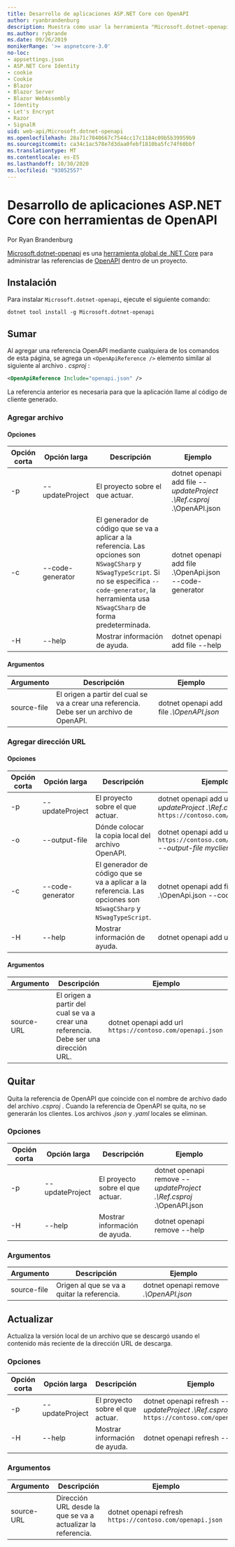 ```yaml
---
title: Desarrollo de aplicaciones ASP.NET Core con OpenAPI
author: ryanbrandenburg
description: Muestra cómo usar la herramienta "Microsoft.dotnet-openapi" para agregar referencias a archivos OpenAPI.
ms.author: rybrande
ms.date: 09/26/2019
monikerRange: '>= aspnetcore-3.0'
no-loc:
- appsettings.json
- ASP.NET Core Identity
- cookie
- Cookie
- Blazor
- Blazor Server
- Blazor WebAssembly
- Identity
- Let's Encrypt
- Razor
- SignalR
uid: web-api/Microsoft.dotnet-openapi
ms.openlocfilehash: 28a71c7040667c7544cc17c1184c09b5b39959b9
ms.sourcegitcommit: ca34c1ac578e7d3daa0febf1810ba5fc74f60bbf
ms.translationtype: MT
ms.contentlocale: es-ES
ms.lasthandoff: 10/30/2020
ms.locfileid: "93052557"
---
```

# <a name="develop-aspnet-core-apps-using-openapi-tools"></a>Desarrollo de aplicaciones ASP.NET Core con herramientas de OpenAPI

Por Ryan Brandenburg

[Microsoft.dotnet-openapi](https://www.nuget.org/packages/Microsoft.dotnet-openapi) es una [herramienta global de .NET Core](/dotnet/core/tools/global-tools) para administrar las referencias de [OpenAPI](https://github.com/OAI/OpenAPI-Specification) dentro de un proyecto.

## <a name="installation"></a>Instalación

Para instalar `Microsoft.dotnet-openapi`, ejecute el siguiente comando:

```dotnetcli
dotnet tool install -g Microsoft.dotnet-openapi
```

## <a name="add"></a>Sumar

Al agregar una referencia OpenAPI mediante cualquiera de los comandos de esta página, se agrega un `<OpenApiReference />` elemento similar al siguiente al archivo *. csproj* :

```xml
<OpenApiReference Include="openapi.json" />
```

La referencia anterior es necesaria para que la aplicación llame al código de cliente generado.

<!-- TODO: Restore after https://github.com/dotnet/AspNetCore/issues/12738
### Add Project

#### Options

| Short option | Long option | Description | Example |
|-------|------|-------|---------|
| -p|--project | The project to operate on. |dotnet openapi add project *--project .\Ref.csproj* ../Ref/ProjRef.csproj |

#### Arguments

|  Argument  | Description | Example |
|-------------|-------------|---------|
| source-file | The source to create a reference from. Must be a project file. |dotnet openapi add project *../Ref/ProjRef.csproj* | -->

### <a name="add-file"></a>Agregar archivo

#### <a name="options"></a>Opciones

| Opción corta| Opción larga| Descripción | Ejemplo |
|-------|------|-------|---------|
| -p|--updateProject | El proyecto sobre el que actuar. |dotnet openapi add file *--updateProject .\Ref.csproj* .\OpenAPI.json |
| -c|--code-generator| El generador de código que se va a aplicar a la referencia. Las opciones son `NSwagCSharp` y `NSwagTypeScript`. Si no se especifica `--code-generator`, la herramienta usa `NSwagCSharp` de forma predeterminada.|dotnet openapi add file .\OpenApi.json --code-generator
| -H|--help|Mostrar información de ayuda.|dotnet openapi add file --help|

#### <a name="arguments"></a>Argumentos

|  Argumento  | Descripción | Ejemplo |
|-------------|-------------|---------|
| source-file | El origen a partir del cual se va a crear una referencia. Debe ser un archivo de OpenAPI. |dotnet openapi add file *.\OpenAPI.json* |

### <a name="add-url"></a>Agregar dirección URL

#### <a name="options"></a>Opciones

| Opción corta| Opción larga| Descripción | Ejemplo |
|-------|------|-------------|---------|
| -p|--updateProject | El proyecto sobre el que actuar. |dotnet openapi add url *--updateProject .\Ref.csproj* `https://contoso.com/openapi.json` |
| -o|--output-file | Dónde colocar la copia local del archivo OpenAPI. |dotnet openapi add url `https://contoso.com/openapi.json` *--output-file myclient.json* |
| -c|--code-generator| El generador de código que se va a aplicar a la referencia. Las opciones son `NSwagCSharp` y `NSwagTypeScript`. |dotnet openapi add file .\OpenApi.json --code-generator
| -H|--help|Mostrar información de ayuda.|dotnet openapi add url --help|

#### <a name="arguments"></a>Argumentos

|  Argumento  | Descripción | Ejemplo |
|-------------|-------------|---------|
| source-URL | El origen a partir del cual se va a crear una referencia. Debe ser una dirección URL. |dotnet openapi add url `https://contoso.com/openapi.json` |

## <a name="remove"></a>Quitar

Quita la referencia de OpenAPI que coincide con el nombre de archivo dado del archivo *.csproj* . Cuando la referencia de OpenAPI se quita, no se generarán los clientes. Los archivos *.json* y *.yaml* locales se eliminan.

### <a name="options"></a>Opciones

| Opción corta| Opción larga| Descripción| Ejemplo |
|-------|------|------------|---------|
| -p|--updateProject | El proyecto sobre el que actuar. |dotnet openapi remove *--updateProject .\Ref.csproj* .\OpenAPI.json |
| -H|--help|Mostrar información de ayuda.|dotnet openapi remove --help|

### <a name="arguments"></a>Argumentos

|  Argumento  | Descripción| Ejemplo |
| ------------|------------|---------|
| source-file | Origen al que se va a quitar la referencia. |dotnet openapi remove *.\OpenAPI.json* |

## <a name="refresh"></a>Actualizar

Actualiza la versión local de un archivo que se descargó usando el contenido más reciente de la dirección URL de descarga.

### <a name="options"></a>Opciones

| Opción corta| Opción larga| Descripción | Ejemplo |
|-------|------|-------------|---------|
| -p|--updateProject | El proyecto sobre el que actuar. | dotnet openapi refresh *--updateProject .\Ref.csproj* `https://contoso.com/openapi.json` |
| -H|--help|Mostrar información de ayuda.|dotnet openapi refresh --help|

### <a name="arguments"></a>Argumentos

|  Argumento  | Descripción | Ejemplo |
| ------------|-------------|---------|
| source-URL | Dirección URL desde la que se va a actualizar la referencia. | dotnet openapi refresh `https://contoso.com/openapi.json` |
